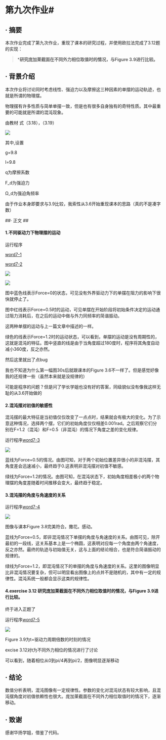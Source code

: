 # 第九次作业#

## · 摘要 ##
本次作业完成了第九次作业，重现了课本的研究过程，并使用欧拉法完成了3.12题的实现：

>***研究庞加莱截面在不同外力相位取值时的情况，与Figure 3.9进行比较。**
>

## · 背景介绍 ##

本次作业将讨论同时考虑线性、强迫力以及摩擦这三种因素的单摆的运动轨迹，也就是所谓的物理摆。

物理摆有许多性质与简单单摆一致，但是也有很多自身独有的奇特性质。其中最重要的可能就是所谓的混沌现象。

由教材
式（3.18），（3.19）

![](https://github.com/zhaozhanyi0804/computationalphysics_N2015301020052/blob/master/Homework_7/7-6.jpg)

其中,设置

g=9.8

l=9.8

q为摩擦系数

F_d为强迫力

Ω_d为强迫角频率

由于作业本身即要求与3.9比较，我索性从3.6开始重现课本的思路（真的不是凑字数）

##· 正文 ##

#### 1.不同驱动力下物理摆的运动

运行程序

[word7-1](https://github.com/zhaozhanyi0804/computationalphysics_N2015301020052/blob/master/Homework_7/Word7-1.py)

[word7-2](https://github.com/zhaozhanyi0804/computationalphysics_N2015301020052/blob/master/Homework_7/Word7-2.py)


![](https://github.com/zhaozhanyi0804/computationalphysics_N2015301020052/blob/master/Homework_7/7-1.png)


![](https://github.com/zhaozhanyi0804/computationalphysics_N2015301020052/blob/master/Homework_7/7-2.png)

图中蓝色线表示Force=0的状态，可见没有外界驱动力下的单摆在阻力的影响下很快就停止了。

图中红线表示Force=0.5时的运动，可见单摆在开始阶段将初始条件决定的运动通过阻力消耗后，在之后的运动中做与外力同频率的简谐振动。

这两种单摆的运动与上一篇文章中描述的一样。

绿色的线表示Force=1.2时的运动状态，可以看到，单摆的运动是没有周期性的，这就是混沌的特征。图中竖直的线是由于当角度超过180度时，程序将其角度自动减小360度，反之亦然。

然后这里就出了点bug

我也不知道为什么第一幅图30s后就跟课本的Figure 3.6不一样了。但是感觉好像我的还规律一些（虽然本来就是没规律的）

可能是程序的问题？但是问了学长学姐也没有好的答案，同级貌似没有像我这样无耻的从3.6开始做的

#### 2.混沌摆对初值的敏感性

混沌摆的最大特征是当初值仅仅改变了一点点时，结果就会有极大的变化。为了示意这种情况，选择两个摆，它们的初始角度仅仅相差0.001rad。之后观察它们分别在F=1.2（混沌）和F=0.5（非混沌）的情况下角度之差的变化规律。

运行程序[word7-3](https://github.com/zhaozhanyi0804/computationalphysics_N2015301020052/blob/master/Homework_7/Word7-3.py)

![](https://github.com/zhaozhanyi0804/computationalphysics_N2015301020052/blob/master/Homework_7/7-3.png)

蓝线为Force=0.5的情况。由图可知，对于两个初始位置差异很小的非混沌摆，其角度差会迅速减小，最终趋于0.这表明非混沌摆对初值不敏感。

绿线为Force=1.2的情况。由图可知，在混沌状态下，初始角度相差极小的两个物理摆的角度差随着时间推移会变大，最终趋于稳定。

#### 3.混沌摆的角度与角速度的关系

运行程序[word7-4](https://github.com/zhaozhanyi0804/computationalphysics_N2015301020052/blob/master/Homework_7/Word7-4.py)


![](https://github.com/zhaozhanyi0804/computationalphysics_N2015301020052/blob/master/Homework_7/7-4.jpg)

图像与课本Figure 3.8完美符合。撒花。感动。

蓝线为Force=0.5，即非混沌情况下单摆的角度与角速度的关系。由图可见，除开最初的一段线，这关系基本上是一个椭圆，这表明对应每一个角度由两个角速度，反之亦然。最终的轨迹与初始值无关，这与上面的结论相合，也是符合简谐振动的规律的。

绿线为Force=1.2，即混沌情况下的单摆的角度与角速度的关系。这里的图像明显比非混沌情况要复杂，但可以明显看出图像上的点并不是随机的，其中有一定的规律性。混沌系统一般都会显示这类的规律性。 


#### 4.exercise 3.12 研究庞加莱截面在不同外力相位取值时的情况，与Figure 3.9进行比较。

终于进入正题了

运行程序[word7-5](https://github.com/zhaozhanyi0804/computationalphysics_N2015301020052/blob/master/Homework_7/Word7-5.py)

![](https://github.com/zhaozhanyi0804/computationalphysics_N2015301020052/blob/master/Homework_7/7-5.png)

Figure 3.9为t=驱动力周期倍数的时刻的情况

excise 3.12对t为不同外力相位的情况进行了讨论

可以看到，随着相位从0到pi/4再到pi/2，图像明显逐渐移动

## · 结论 ##

数值分析表明，混沌图像有一定规律性。参数的变化对混沌状态有较大影响，且混沌摆角度对初值依赖性也很大。庞加莱截面在不同外力相位取值时的情况下，逐渐移动。

## · 致谢 ##

感谢华扬学姐，借鉴了代码。
